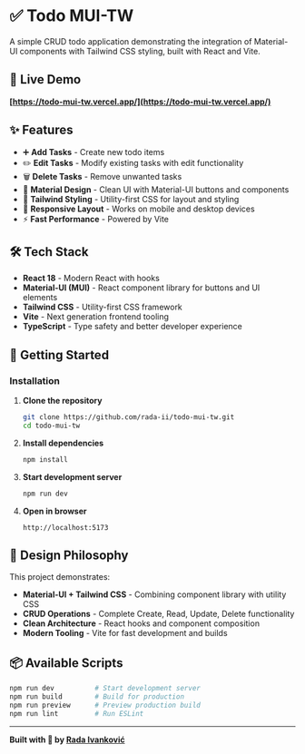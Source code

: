 # ✅ Todo MUI-TW

A simple CRUD todo application demonstrating the integration of Material-UI components with Tailwind CSS styling, built with React and Vite.

## 🔗 Live Demo
**[https://todo-mui-tw.vercel.app/](https://todo-mui-tw.vercel.app/)**

## ✨ Features
- ➕ **Add Tasks** - Create new todo items
- ✏️ **Edit Tasks** - Modify existing tasks with edit functionality  
- 🗑️ **Delete Tasks** - Remove unwanted tasks
- 🎨 **Material Design** - Clean UI with Material-UI buttons and components
- 💨 **Tailwind Styling** - Utility-first CSS for layout and styling
- 📱 **Responsive Layout** - Works on mobile and desktop devices
- ⚡ **Fast Performance** - Powered by Vite

## 🛠️ Tech Stack
- **React 18** - Modern React with hooks
- **Material-UI (MUI)** - React component library for buttons and UI elements
- **Tailwind CSS** - Utility-first CSS framework
- **Vite** - Next generation frontend tooling
- **TypeScript** - Type safety and better developer experience

## 🚀 Getting Started

### Installation
1. **Clone the repository**
   ```bash
   git clone https://github.com/rada-ii/todo-mui-tw.git
   cd todo-mui-tw
   ```

2. **Install dependencies**
   ```bash
   npm install
   ```

3. **Start development server**
   ```bash
   npm run dev
   ```

4. **Open in browser**
   ```
   http://localhost:5173
   ```

## 🎨 Design Philosophy
This project demonstrates:
- **Material-UI + Tailwind CSS** - Combining component library with utility CSS
- **CRUD Operations** - Complete Create, Read, Update, Delete functionality
- **Clean Architecture** - React hooks and component composition
- **Modern Tooling** - Vite for fast development and builds

## 📦 Available Scripts
```bash
npm run dev          # Start development server
npm run build        # Build for production
npm run preview      # Preview production build
npm run lint         # Run ESLint
```

---
**Built with 💙 by [Rada Ivanković](https://github.com/rada-ii)**
